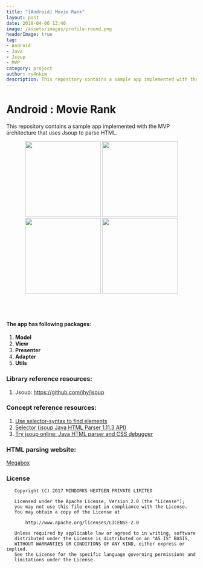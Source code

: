 ```yaml
---
title: "[Android] Movie Rank"
layout: post
date: 2018-04-06 13:40
image: /assets/images/profile-round.png
headerImage: true
tag:
- Android
- Java
- Jsoup
- MVP
category: project
author: ry4nkim
description: This repository contains a sample app implemented with the MVP architecture that uses Jsoup to parse HTML.
---
```


# Android : Movie Rank

This repository contains a sample app implemented with the MVP architecture that uses Jsoup to parse HTML.
<br>
<p align="center">
  <img src="https://blog.ry4nkim.kr/assets/images/android-movie-rank/movie-rank.png" width="200">
  <img src="https://blog.ry4nkim.kr/assets/images/android-movie-rank/movie-widhlist.png" width="200">
  <img src="https://blog.ry4nkim.kr/assets/images/android-movie-rank/movie-detail.png" width="200">
  <img src="https://blog.ry4nkim.kr/assets/images/android-movie-rank/movie-wish.png" width="200">
</p>
<br>
<br>

#### The app has following packages:
1. **Model**
2. **View**
3. **Presenter**
4. **Adapter**
5. **Utils**

### Library reference resources:
1. Jsoup: https://github.com/jhy/jsoup

### Concept reference resources:
1. [Use selector-syntax to find elements](https://jsoup.org/cookbook/extracting-data/selector-syntax)
2. [Selector (jsoup Java HTML Parser 1.11.3 API)](https://jsoup.org/apidocs/org/jsoup/select/Selector.html)
3. [Try jsoup online: Java HTML parser and CSS debugger](https://try.jsoup.org)

### HTML parsing website:
[Megabox](http://www.megabox.co.kr/)

### License
```
   Copyright (C) 2017 MINDORKS NEXTGEN PRIVATE LIMITED

   Licensed under the Apache License, Version 2.0 (the "License");
   you may not use this file except in compliance with the License.
   You may obtain a copy of the License at

       http://www.apache.org/licenses/LICENSE-2.0

   Unless required by applicable law or agreed to in writing, software
   distributed under the License is distributed on an "AS IS" BASIS,
   WITHOUT WARRANTIES OR CONDITIONS OF ANY KIND, either express or implied.
   See the License for the specific language governing permissions and
   limitations under the License.
```
